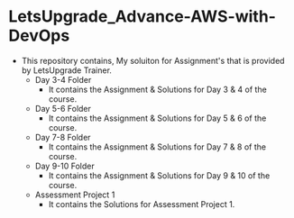 # LetsUpgrade_Advance-AWS-with-DevOps

- This repository contains, My soluiton for Assignment's that is provided by LetsUpgrade Trainer.
  - Day 3-4 Folder
    - It contains the Assignment & Solutions for Day 3 & 4 of the course.
  - Day 5-6 Folder
    - It contains the Assignment & Solutions for Day 5 & 6 of the course.
  - Day 7-8 Folder
    - It contains the Assignment & Solutions for Day 7 & 8 of the course.
  - Day 9-10 Folder
    - It contains the Assignment & Solutions for Day 9 & 10 of the course.
  - Assessment Project 1
    - It contains the Solutions for Assessment Project 1.
